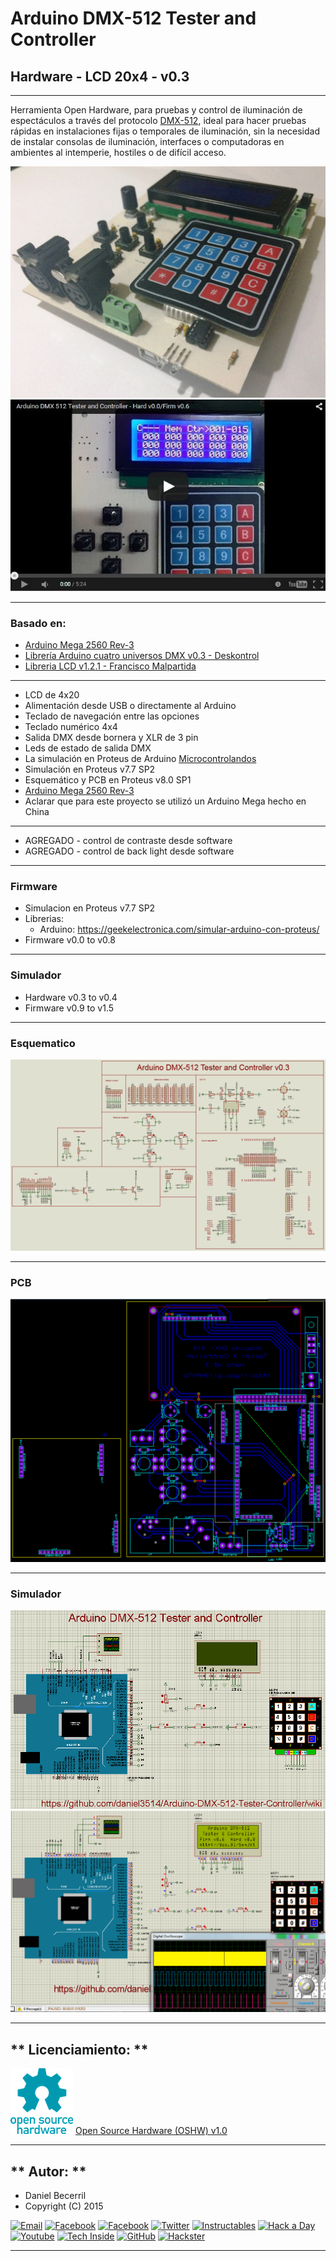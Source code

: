 # **Arduino DMX-512 Tester and Controller**

## **Hardware - LCD 20x4 - v0.3**

***

Herramienta Open Hardware, para pruebas y control de iluminación de espectáculos a través del protocolo [DMX-512](http://es.wikipedia.org/wiki/Digital_Multiplex), ideal para hacer pruebas rápidas en instalaciones fijas o temporales de iluminación, sin la necesidad de instalar consolas de iluminación, interfaces o computadoras en ambientes al intemperie, hostiles o de difícil acceso.

![](https://raw.githubusercontent.com/Arduino-DMX-512-Tester-and-Controller/Arduino-DMX-512-Tester-and-Controller-LCD-20x4-Hardware/master/media/IMG_9399.JPG)
[![video](https://raw.githubusercontent.com/Arduino-DMX-512-Tester-and-Controller/Arduino-DMX-512-Tester-and-Controller-LCD-20x4-Hardware/master/media/youtube.JPG)](https://www.youtube.com/watch?v=TxBHMpAWDSY)

***

### **Basado en:**

- [Arduino Mega 2560 Rev-3](http://www.arduino.cc/en/Main/ArduinoBoardMega2560)
- [Librería Arduino cuatro universos DMX v0.3 - Deskontrol](http://www.deskontrol.net/blog/libreria-arduino-cuatro-universos-dmx/)
- [Libreria LCD v1.2.1 - Francisco Malpartida](https://bitbucket.org/fmalpartida/new-liquidcrystal/wiki/Home)

***

- LCD de 4x20
- Alimentación desde USB o directamente al Arduino
- Teclado de navegación entre las opciones
- Teclado numérico 4x4
- Salida DMX desde bornera y XLR de 3 pin
- Leds de estado de salida DMX
- La simulación en Proteus de Arduino [Microcontrolandos](http://microcontrolandos.blogspot.mx/2012/12/arduino-componentes-para-o-proteus.html)
- Simulación en Proteus v7.7 SP2
- Esquemático y PCB en Proteus v8.0 SP1
- [Arduino Mega 2560 Rev-3](http://www.arduino.cc/en/Main/ArduinoBoardMega2560)
- Aclarar que para este proyecto se utilizó un Arduino Mega hecho en China

***

- AGREGADO  - control de contraste desde software
- AGREGADO  - control de back light desde software

***

### **Firmware**

- Simulacion en Proteus v7.7 SP2
- Librerias:
  - Arduino: https://geekelectronica.com/simular-arduino-con-proteus/
- Firmware v0.0 to v0.8

***

### **Simulador**

- Hardware v0.3 to v0.4
- Firmware v0.9 to v1.5

***

### **Esquematico**

![Esquematico](https://raw.githubusercontent.com/Arduino-DMX-512-Tester-and-Controller/Arduino-DMX-512-Tester-and-Controller-LCD-20x4-Hardware/master/media/Esquematico.png)

***

### **PCB**

![PCB](https://raw.githubusercontent.com/Arduino-DMX-512-Tester-and-Controller/Arduino-DMX-512-Tester-and-Controller-LCD-20x4-Hardware/master/media/PCB.png)

***

### **Simulador**

![Simulador](https://raw.githubusercontent.com/Arduino-DMX-512-Tester-and-Controller/Arduino-DMX-512-Tester-and-Controller-LCD-20x4-Hardware/master/media/Simulador.PNG)
![Simulador](https://raw.githubusercontent.com/Arduino-DMX-512-Tester-and-Controller/Arduino-DMX-512-Tester-and-Controller-LCD-20x4-Hardware/master/media/Simulador%20exe.PNG)

***

## ** Licenciamiento: **

![](https://raw.githubusercontent.com/Arduino-DMX-512-Tester-and-Controller/Arduino-DMX-512-Tester-and-Controller-LCD-20x4-Hardware/master/Social/Logos/oshw.png)
[Open Source Hardware (OSHW) v1.0](https://github.com/Arduino-DMX-512-Tester-and-Controller/Arduino-DMX-512-Tester-and-Controller-LCD-20x4-Hardware/blob/master/Licence.md)

***

## ** Autor: **

- Daniel Becerril
- Copyright (C) 2015

[![Email](https://bytebucket.org/daniel3514/0066-arduino-dmx-512-tester-controller/raw/a3df5faadcc6d080dbbd621235ba4d69b8da64b7/Social/logos/email%2050x50.jpg)](mailto:daniel3514@gmail.com)
[![Facebook](https://bytebucket.org/daniel3514/0066-arduino-dmx-512-tester-controller/raw/a3df5faadcc6d080dbbd621235ba4d69b8da64b7/Social/logos/Facebook%2050x50.png)](https://www.facebook.com/daniel.3514)
[![Facebook](https://bytebucket.org/daniel3514/0066-arduino-dmx-512-tester-controller/raw/a3df5faadcc6d080dbbd621235ba4d69b8da64b7/Social/logos/Facebook%20Pages%2050x50.jpg)](https://www.facebook.com/ArduinoDMX512TesterController)
[![Twitter](https://bytebucket.org/daniel3514/0066-arduino-dmx-512-tester-controller/raw/a3df5faadcc6d080dbbd621235ba4d69b8da64b7/Social/logos/Twitter%2050x50.png)](https://twitter.com/daniel3514)
[![Instructables](https://bytebucket.org/daniel3514/0066-arduino-dmx-512-tester-controller/raw/a3df5faadcc6d080dbbd621235ba4d69b8da64b7/Social/logos/Instructables%2050x50.jpg)](http://www.instructables.com/id/Arduino-DMX-512-Tester-and-Controller/)
[![Hack a Day](https://bytebucket.org/daniel3514/0066-arduino-dmx-512-tester-controller/raw/a3df5faadcc6d080dbbd621235ba4d69b8da64b7/Social/logos/hackaday%2050x50.jpg)](https://hackaday.io/project/5342-arduino-dmx-512-tester-and-controller)
[![Youtube](https://bytebucket.org/daniel3514/0066-arduino-dmx-512-tester-controller/raw/a3df5faadcc6d080dbbd621235ba4d69b8da64b7/Social/logos/Youtube%2050x50.png)](https://www.youtube.com/watch?v=TxBHMpAWDSY)
[![Tech Inside](https://bytebucket.org/daniel3514/0066-arduino-dmx-512-tester-controller/raw/a3df5faadcc6d080dbbd621235ba4d69b8da64b7/Social/logos/techinside%2045x45.png)](https://techinsideblog.wordpress.com/)
[![GitHub](https://bytebucket.org/daniel3514/0066-arduino-dmx-512-tester-controller/raw/a3df5faadcc6d080dbbd621235ba4d69b8da64b7/Social/logos/github%2050x50.png)](https://github.com/daniel3514/Arduino-DMX-512-Tester-Controller)
[![Hackster](https://bytebucket.org/daniel3514/0066-arduino-dmx-512-tester-controller/raw/a3df5faadcc6d080dbbd621235ba4d69b8da64b7/Social/logos/hackster%2050x50.png)](https://www.hackster.io/daniel3514/arduino-dmx-512-tester-controller-977c89)

***
